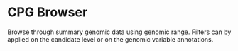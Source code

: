 # CPG Browser

Browse through summary genomic data using genomic range. Filters can by applied on the candidate level or on the genomic variable annotations.
